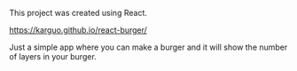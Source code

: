 This project was created using React.

https://karguo.github.io/react-burger/

Just a simple app where you can make a burger and it will show the number of layers in your burger.